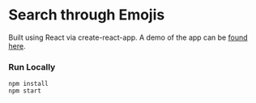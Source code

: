 # Search through Emojis
Built using React via create-react-app. A demo of the app can be [found here](https://tombonan.github.io/emoji/).

### Run Locally
```
npm install  
npm start
```